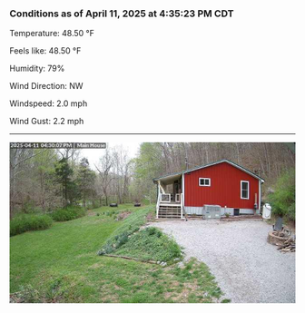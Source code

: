 ### Conditions as of April 11, 2025 at 4:35:23 PM CDT 

Temperature: 48.50 &deg;F

Feels like: 48.50 &deg;F

Humidity: 79%

Wind Direction: NW

Windspeed: 2.0 mph

Wind Gust: 2.2 mph

---

<img src="./images/latest.jpeg"/>

